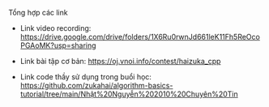 Tổng hợp các link

- Link video recording: https://drive.google.com/drive/folders/1X6Ru0rwnJd661leK11Fh5ReOcoPGAoMK?usp=sharing

- Link bài tập cơ bản: https://oj.vnoi.info/contest/haizuka_cpp

- Link code thầy sử dụng trong buổi học: https://github.com/zukahai/algorithm-basics-tutorial/tree/main/Nhật%20Nguyễn%202010%20Chuyên%20Tin